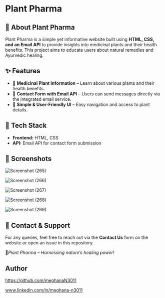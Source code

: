 # Plant Pharma

## 🌿 About Plant Pharma

Plant Pharma is a simple yet informative website built using **HTML, CSS, and an Email API** to provide insights into medicinal plants and their health benefits. This project aims to educate users about natural remedies and Ayurvedic healing.

## ✨ Features

- 📌 **Medicinal Plant Information** – Learn about various plants and their health benefits.
- 📧 **Contact Form with Email API** – Users can send messages directly via the integrated email service.
- 🌱 **Simple & User-Friendly UI** – Easy navigation and access to plant details.

## 🚀 Tech Stack

- **Frontend:** HTML, CSS
- **API:** Email API for contact form submission

## 📸 Screenshots

![Screenshot (265)](https://github.com/user-attachments/assets/c64d74fe-cb18-4097-9f8b-0264b0224886)

![Screenshot (266)](https://github.com/user-attachments/assets/cc0b3760-6092-4c22-906c-8ab2bea506a4)

![Screenshot (267)](https://github.com/user-attachments/assets/842c5fea-cb65-4a48-8557-a0896ee1c087)

![Screenshot (268)](https://github.com/user-attachments/assets/40696d90-7599-455d-928c-3b2798b2471c)

![Screenshot (269)](https://github.com/user-attachments/assets/52e66704-0529-49e7-801b-dd84c7e5a5d6)

## 📩 Contact & Support

For any queries, feel free to reach out via the **Contact Us** form on the website or open an issue in this repository.

💚*Plant Pharma – Harnessing nature’s healing power!*

## Author

https://github.com/meghanaN3011

www.linkedin.com/in/meghana-n3011


